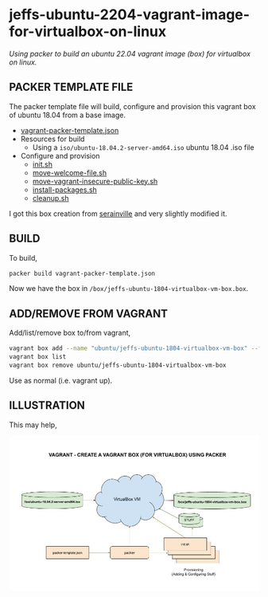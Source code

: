 # jeffs-ubuntu-2204-vagrant-image-for-virtualbox-on-linux

  _Using packer to build an ubuntu 22.04 vagrant image (box) for virtualbox on linux._

## PACKER TEMPLATE FILE

The packer template file will build, configure and provision this
vagrant box of ubuntu 18.04 from a base image.

* [vagrant-packer-template.json](https://github.com/JeffDeCola/my-vagrant-boxes/blob/master/create-vagrant-box-for-virtualbox-on-windows-using-packer/jeffs-ubuntu-1804-virtualbox-vm-box/vagrant-packer-template.json)
* Resources for build
  * Using a `iso/ubuntu-18.04.2-server-amd64.iso` ubuntu 18.04 .iso file
* Configure and provision
  * [init.sh](https://github.com/JeffDeCola/my-vagrant-boxes/blob/master/create-vagrant-box-for-virtualbox-on-windows-using-packer/jeffs-ubuntu-1804-virtualbox-vm-box/install-scripts/init.sh)
  * [move-welcome-file.sh](https://github.com/JeffDeCola/my-vagrant-boxes/blob/master/create-vagrant-box-for-virtualbox-on-windows-using-packer/jeffs-ubuntu-1804-virtualbox-vm-box/install-scripts/move-welcome-file.sh)
  * [move-vagrant-insecure-public-key.sh](https://github.com/JeffDeCola/my-vagrant-boxes/blob/master/create-vagrant-box-for-virtualbox-on-windows-using-packer/jeffs-ubuntu-1804-virtualbox-vm-box/install-scripts/move-vagrant-insecure-public-key.sh)
  * [install-packages.sh](https://github.com/JeffDeCola/my-vagrant-boxes/blob/master/create-vagrant-box-for-virtualbox-on-windows-using-packer/jeffs-ubuntu-1804-virtualbox-vm-box/install-scripts/install-packages.sh)
  * [cleanup.sh](https://github.com/JeffDeCola/my-vagrant-boxes/blob/master/create-vagrant-box-for-virtualbox-on-windows-using-packer/jeffs-ubuntu-1804-virtualbox-vm-box/install-scripts/cleanup.sh)

I got this box creation from [serainville](https://github.com/serainville/packer_templates)
and very slightly modified it.

## BUILD

To build,

```bash
packer build vagrant-packer-template.json
```

Now we have the box in `/box/jeffs-ubuntu-1804-virtualbox-vm-box.box`.

## ADD/REMOVE FROM VAGRANT

Add/list/remove box to/from vagrant,

```bash
vagrant box add --name "ubuntu/jeffs-ubuntu-1804-virtualbox-vm-box" --force jeffs-ubuntu-1804-virtualbox-vm-box.box
vagrant box list
vagrant box remove ubuntu/jeffs-ubuntu-1804-virtualbox-vm-box
```

Use as normal (i.e. vagrant up).

## ILLUSTRATION

This may help,

![IMAGE - jeffs-ubuntu-1804-virtualbox-vm-box - IMAGE](../../docs/pics/jeffs-ubuntu-1804-virtualbox-vm-box.jpg)